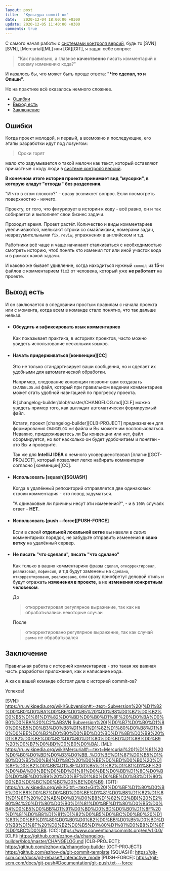 ```yaml
---
layout: post
title:  "Культура commit-ов"
date:   2020-12-04 18:00:00 +0300
update: 2020-12-05 11:40:00 +0300
comments: true
---
```

С самого начал работы с [системами контроля версий][VCS], будь то [SVN][SVN], [Mercurial][ML] или [Git][GIT], 
я задал себе вопрос: 
> "Как правильно, а главное **качественно** писать комментарий к своему изменению кода?"

И казалось бы, что может быть проще ответа: **"Что сделал, то и Опиши"**. 

Но на практике всё оказалось немного сложнее.

- [Ошибки](#ошибки)
- [Выход есть](#выход-есть)
- [Заключение](#заключение)

## Ошибки

Когда проект молодой, и первый, а возможно и последующие, его этапы разработки идут под лозунгом:
> Сроки горят

мало кто задумывается о такой мелочи как текст, который оставляют причастные к коду люди в [системе контроля версий][VCS].

**В конечном итоге история проекта принимает вид "мусорки", в которую кладут "отходы" без разделения.**

"И что в этом плохого?" - сразу возникнет вопрос. Если посмотреть поверхностно - ничего.
 
Проекту, от того, что фигурирует в истории к коду - всё равно, он и так собирается и выполняет свои бизнес задачи.

Проходит время. Проект растёт. Количество и виды комментариев увеличиваются, мелькают строки со смайликами, 
номерами задач, невразумительными `fix`, `reviw`, упражнения в английском и т.д. 

Работники всё чаще и чаще начинают сталкиваться с необходимостью смотреть историю, 
чтоб понять кто изменил тот или иной участок кода и в рамках какой задачи.

И каково же бывает удивление, когда находиться нужный `commit` из **15**-и файлов с комментарием `fix2` от человека, 
который уже __не работает__ на проекте.

## Выход есть

И он заключается в следовании простым правилам с начала проекта или с момента, 
когда всем в команде стало понятно, что так дальше нельзя.

- #### Обсудить и зафиксировать язык комментариев
    Как показывает практика, в историях проектов, часто можно увидеть использование нескольких языков.

- #### Начать придерживаться [конвенции][CC]  
    Это не только стандартизирует ваши сообщения, но и сделает их удобными для автоматической обработки.

    Например, следование конвенции позволит вам создавать `CHANGELOG.md` файл, который при правильном ведении комментариев может стать 
    удобной навигацией по прогрессу проекта.

    В [changelog-builder/blob/master/CHANGELOG.md][CLF] можно увидеть пример того, как выглядит автоматически формируемый файл.

    Кстати, проект [changelog-builder][CLB-PROJECT] предназначен для формирования `CHANGELOG.md` файла и Вы можете им воспользоваться.
    Неважно, придерживаетесь ли Вы конвенции или нет, файл сформируется, но вот насколько он будет удобочитаем и понятен - это Вы и проверите.

    Так же для __IntelliJ IDEA__ я немного усовершенствовал [плагин][GCT-PROJECT], который позволяет легко набирать комментарии согласно [конвенции][CC].

- #### Использовать [squash][SQUASH]
    Когда в удалённый репозиторий отправляется две одинаковых строки комментария - это повод задуматься.

    "А одинаковые ли причины несут эти изменения?", - и в `100%` случаях ответ - **НЕТ**.

- #### Использовать [push --force][PUSH-FORCE]
    Если в _своей_ **отдельной локальной ветке** вы навели в _своих_ комментариях порядок, не забудьте отправить изменения **в свою ветку** на удалённый сервер.

- #### Не писать "что сделали", писать "что сделано"
    Как только в ваших комментариях фразы `сделал`, `откорректировал`, `реализовал`, `пофиксил`, и т.д будут заменены на `сделано`, `откорректировано`, `реализовано`, они 
    сразу приобретут деловой стиль и будут отражать **изменения в проекте**, а не **изменения конкретным человеком**.   

    До
    > откорректировал регулярное выражение, так как не обрабатывались некоторые случаи

    После
    > откорректировано регулярное выражение, так как случай ```рамма``` не обрабатывался 

## Заключение

Правильная работа с историей комментариев - это такая же важная часть разработки приложения, как и написание кода.

А как в вашей команде обстоят дела с историей commit-ов?

Успехов!



[VCS]: https://ru.wikipedia.org/wiki/%D0%A1%D0%B8%D1%81%D1%82%D0%B5%D0%BC%D0%B0_%D1%83%D0%BF%D1%80%D0%B0%D0%B2%D0%BB%D0%B5%D0%BD%D0%B8%D1%8F_%D0%B2%D0%B5%D1%80%D1%81%D0%B8%D1%8F%D0%BC%D0%B8
[SVN]: https://ru.wikipedia.org/wiki/Subversion#:~:text=Subversion%20(%D1%82%D0%B0%D0%BA%D0%B6%D0%B5%20%D0%B8%D0%B7%D0%B2%D0%B5%D1%81%D1%82%D0%BD%D0%B0%D1%8F%20%D0%BA%D0%B0%D0%BA%20%C2%ABSVN,Subversion%20(%D0%B7%D0%B0%D1%80%D0%B5%D0%B3%D0%B8%D1%81%D1%82%D1%80%D0%B8%D1%80%D0%BE%D0%B2%D0%B0%D0%BD%D0%BD%D1%8B%D0%B9%20%D1%82%D0%BE%D0%B2%D0%B0%D1%80%D0%BD%D1%8B%D0%B9%20%D0%B7%D0%BD%D0%B0%D0%BA).
[ML]: https://ru.wikipedia.org/wiki/Mercurial#:~:text=Mercurial%20(%D1%81%20%D0%B0%D0%BD%D0%B3%D0%BB.,%D0%BE%D1%87%D0%B5%D1%80%D0%B5%D0%B4%D1%8C%20%D0%BE%D0%BD%D0%B0%20%D1%8F%D0%B2%D0%BB%D1%8F%D0%B5%D1%82%D1%81%D1%8F%20%D0%BA%D0%BE%D0%BD%D1%81%D0%BE%D0%BB%D1%8C%D0%BD%D0%BE%D0%B9%20%D0%BF%D1%80%D0%BE%D0%B3%D1%80%D0%B0%D0%BC%D0%BC%D0%BE%D0%B9.
[GIT]: https://ru.wikipedia.org/wiki/Git#:~:text=Git%20(%D0%BF%D1%80%D0%BE%D0%B8%D0%B7%D0%BD%D0%BE%D1%81%D0%B8%D1%82%D1%81%D1%8F%20%C2%AB%D0%B3%D0%B8%D1%82%C2%BB)%20%E2%80%94%20%D1%80%D0%B0%D1%81%D0%BF%D1%80%D0%B5%D0%B4%D0%B5%D0%BB%D1%91%D0%BD%D0%BD%D0%B0%D1%8F%20%D1%81%D0%B8%D1%81%D1%82%D0%B5%D0%BC%D0%B0%20%D1%83%D0%BF%D1%80%D0%B0%D0%B2%D0%BB%D0%B5%D0%BD%D0%B8%D1%8F%20%D0%B2%D0%B5%D1%80%D1%81%D0%B8%D1%8F%D0%BC%D0%B8.
[CC]: https://www.conventionalcommits.org/en/v1.0.0/
[CLF]: https://github.com/ezhov-da/changelog-builder/blob/master/CHANGELOG.md
[CLB-PROJECT]: https://github.com/ezhov-da/changelog-builder
[GCT-PROJECT]: https://github.com/ezhov-da/git-commit-template
[SQUASH]: https://git-scm.com/docs/git-rebase#_interactive_mode
[PUSH-FORCE]: https://git-scm.com/docs/git-push#Documentation/git-push.txt---force
